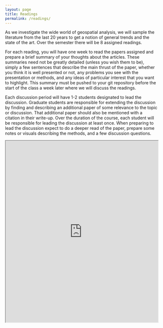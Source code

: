 ```yaml
---
layout: page
title: Readings
permalink: /readings/
---
```


As we investigate the wide world of geospatial analysis, we will sample the literature from the last 20 years to get a notion of general trends and the state of the art. Over the semester there will be 8 assigned readings. 

For each reading, you will have one week to read the papers assigned and prepare a brief summary of your thoughts about the articles. These summaries need not be greatly detailed (unless you wish them to be), simply a few sentences that describe the main thrust of the paper, whether you think it is well presented or not, any problems you see with the presentation or methods, and any ideas of particular interest that you want to highlight. This summary must be pushed to your git repository before the start of the class a week later where we will discuss the readings.

Each discussion period will have 1-2 students designated to lead the discussion. Graduate students are responsible for extending the discussion by finding and describing an additional paper of some relevance to the topic or discussion. That additional paper should also be mentioned with a citation in their write-up. Over the duration of the course, each student will be responsible for leading the discussion at least once. When preparing to lead the discussion expect to do a deeper read of the paper, prepare some notes or visuals describing the methods, and a few discussion questions.


<iframe src="https://docs.google.com/spreadsheets/d/1ifPvML4umRh7YCZ4g2Er_fC_trMxm0m-859kfQm1fko/pubhtml?gid=1699312440&amp;single=true&amp;widget=true&amp;headers=false" width="100%" height="600"></iframe>

